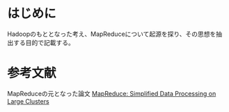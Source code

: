 # はじめに
Hadoopのもととなった考え、MapReduceについて起源を探り、その思想を抽出する目的で記載する。

# 参考文献
MapReduceの元となった論文
[MapReduce: Simplified Data Processing on Large Clusters](https://static.googleusercontent.com/media/research.google.com/ja//archive/mapreduce-osdi04.pdf)

#
